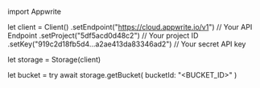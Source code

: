 import Appwrite

let client = Client()
    .setEndpoint("https://cloud.appwrite.io/v1") // Your API Endpoint
    .setProject("5df5acd0d48c2") // Your project ID
    .setKey("919c2d18fb5d4...a2ae413da83346ad2") // Your secret API key

let storage = Storage(client)

let bucket = try await storage.getBucket(
    bucketId: "<BUCKET_ID>"
)

